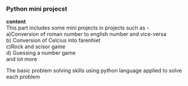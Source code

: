 ### Python mini projecst

**content**<br>
This part includes some mini projects in projects such as -<br>
a)Conversion of roman number to english number and vice-versa<br>
b) Conversion of Celcius into farenhiet<br>
c)Rock and scisor game<br>
d) Guessing a number game<br>
  and lot more
  
  
 The basic problem solving skills using python language applied to solve each problem<br>
